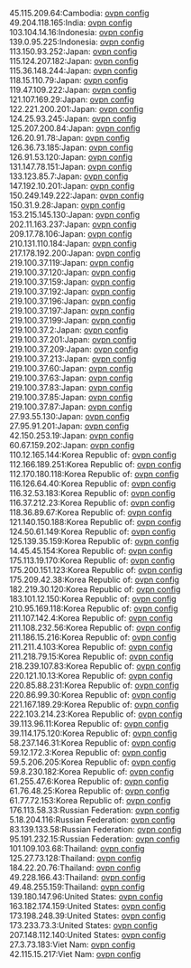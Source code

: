 45.115.209.64:Cambodia: [ovpn config](vpn/45_115_209_64.ovpn)  
49.204.118.165:India: [ovpn config](vpn/49_204_118_165.ovpn)  
103.104.14.16:Indonesia: [ovpn config](vpn/103_104_14_16.ovpn)  
139.0.95.225:Indonesia: [ovpn config](vpn/139_0_95_225.ovpn)  
113.150.93.252:Japan: [ovpn config](vpn/113_150_93_252.ovpn)  
115.124.207.182:Japan: [ovpn config](vpn/115_124_207_182.ovpn)  
115.36.148.244:Japan: [ovpn config](vpn/115_36_148_244.ovpn)  
118.15.110.79:Japan: [ovpn config](vpn/118_15_110_79.ovpn)  
119.47.109.222:Japan: [ovpn config](vpn/119_47_109_222.ovpn)  
121.107.169.29:Japan: [ovpn config](vpn/121_107_169_29.ovpn)  
122.221.200.201:Japan: [ovpn config](vpn/122_221_200_201.ovpn)  
124.25.93.245:Japan: [ovpn config](vpn/124_25_93_245.ovpn)  
125.207.200.84:Japan: [ovpn config](vpn/125_207_200_84.ovpn)  
126.20.91.78:Japan: [ovpn config](vpn/126_20_91_78.ovpn)  
126.36.73.185:Japan: [ovpn config](vpn/126_36_73_185.ovpn)  
126.91.53.120:Japan: [ovpn config](vpn/126_91_53_120.ovpn)  
131.147.78.151:Japan: [ovpn config](vpn/131_147_78_151.ovpn)  
133.123.85.7:Japan: [ovpn config](vpn/133_123_85_7.ovpn)  
147.192.10.201:Japan: [ovpn config](vpn/147_192_10_201.ovpn)  
150.249.149.222:Japan: [ovpn config](vpn/150_249_149_222.ovpn)  
150.31.9.28:Japan: [ovpn config](vpn/150_31_9_28.ovpn)  
153.215.145.130:Japan: [ovpn config](vpn/153_215_145_130.ovpn)  
202.11.163.237:Japan: [ovpn config](vpn/202_11_163_237.ovpn)  
209.17.78.106:Japan: [ovpn config](vpn/209_17_78_106.ovpn)  
210.131.110.184:Japan: [ovpn config](vpn/210_131_110_184.ovpn)  
217.178.192.200:Japan: [ovpn config](vpn/217_178_192_200.ovpn)  
219.100.37.119:Japan: [ovpn config](vpn/219_100_37_119.ovpn)  
219.100.37.120:Japan: [ovpn config](vpn/219_100_37_120.ovpn)  
219.100.37.159:Japan: [ovpn config](vpn/219_100_37_159.ovpn)  
219.100.37.192:Japan: [ovpn config](vpn/219_100_37_192.ovpn)  
219.100.37.196:Japan: [ovpn config](vpn/219_100_37_196.ovpn)  
219.100.37.197:Japan: [ovpn config](vpn/219_100_37_197.ovpn)  
219.100.37.199:Japan: [ovpn config](vpn/219_100_37_199.ovpn)  
219.100.37.2:Japan: [ovpn config](vpn/219_100_37_2.ovpn)  
219.100.37.201:Japan: [ovpn config](vpn/219_100_37_201.ovpn)  
219.100.37.209:Japan: [ovpn config](vpn/219_100_37_209.ovpn)  
219.100.37.213:Japan: [ovpn config](vpn/219_100_37_213.ovpn)  
219.100.37.60:Japan: [ovpn config](vpn/219_100_37_60.ovpn)  
219.100.37.63:Japan: [ovpn config](vpn/219_100_37_63.ovpn)  
219.100.37.83:Japan: [ovpn config](vpn/219_100_37_83.ovpn)  
219.100.37.85:Japan: [ovpn config](vpn/219_100_37_85.ovpn)  
219.100.37.87:Japan: [ovpn config](vpn/219_100_37_87.ovpn)  
27.93.55.130:Japan: [ovpn config](vpn/27_93_55_130.ovpn)  
27.95.91.201:Japan: [ovpn config](vpn/27_95_91_201.ovpn)  
42.150.253.19:Japan: [ovpn config](vpn/42_150_253_19.ovpn)  
60.67.159.202:Japan: [ovpn config](vpn/60_67_159_202.ovpn)  
110.12.165.144:Korea Republic of: [ovpn config](vpn/110_12_165_144.ovpn)  
112.166.189.251:Korea Republic of: [ovpn config](vpn/112_166_189_251.ovpn)  
112.170.180.118:Korea Republic of: [ovpn config](vpn/112_170_180_118.ovpn)  
116.126.64.40:Korea Republic of: [ovpn config](vpn/116_126_64_40.ovpn)  
116.32.53.183:Korea Republic of: [ovpn config](vpn/116_32_53_183.ovpn)  
116.37.212.23:Korea Republic of: [ovpn config](vpn/116_37_212_23.ovpn)  
118.36.89.67:Korea Republic of: [ovpn config](vpn/118_36_89_67.ovpn)  
121.140.150.188:Korea Republic of: [ovpn config](vpn/121_140_150_188.ovpn)  
124.50.61.149:Korea Republic of: [ovpn config](vpn/124_50_61_149.ovpn)  
125.139.35.159:Korea Republic of: [ovpn config](vpn/125_139_35_159.ovpn)  
14.45.45.154:Korea Republic of: [ovpn config](vpn/14_45_45_154.ovpn)  
175.113.19.170:Korea Republic of: [ovpn config](vpn/175_113_19_170.ovpn)  
175.200.151.123:Korea Republic of: [ovpn config](vpn/175_200_151_123.ovpn)  
175.209.42.38:Korea Republic of: [ovpn config](vpn/175_209_42_38.ovpn)  
182.219.30.120:Korea Republic of: [ovpn config](vpn/182_219_30_120.ovpn)  
183.101.12.150:Korea Republic of: [ovpn config](vpn/183_101_12_150.ovpn)  
210.95.169.118:Korea Republic of: [ovpn config](vpn/210_95_169_118.ovpn)  
211.107.142.4:Korea Republic of: [ovpn config](vpn/211_107_142_4.ovpn)  
211.108.232.56:Korea Republic of: [ovpn config](vpn/211_108_232_56.ovpn)  
211.186.15.216:Korea Republic of: [ovpn config](vpn/211_186_15_216.ovpn)  
211.211.4.103:Korea Republic of: [ovpn config](vpn/211_211_4_103.ovpn)  
211.218.79.15:Korea Republic of: [ovpn config](vpn/211_218_79_15.ovpn)  
218.239.107.83:Korea Republic of: [ovpn config](vpn/218_239_107_83.ovpn)  
220.121.10.13:Korea Republic of: [ovpn config](vpn/220_121_10_13.ovpn)  
220.85.88.231:Korea Republic of: [ovpn config](vpn/220_85_88_231.ovpn)  
220.86.99.30:Korea Republic of: [ovpn config](vpn/220_86_99_30.ovpn)  
221.167.189.29:Korea Republic of: [ovpn config](vpn/221_167_189_29.ovpn)  
222.103.214.23:Korea Republic of: [ovpn config](vpn/222_103_214_23.ovpn)  
39.113.96.11:Korea Republic of: [ovpn config](vpn/39_113_96_11.ovpn)  
39.114.175.120:Korea Republic of: [ovpn config](vpn/39_114_175_120.ovpn)  
58.237.146.31:Korea Republic of: [ovpn config](vpn/58_237_146_31.ovpn)  
59.12.172.3:Korea Republic of: [ovpn config](vpn/59_12_172_3.ovpn)  
59.5.206.205:Korea Republic of: [ovpn config](vpn/59_5_206_205.ovpn)  
59.8.230.182:Korea Republic of: [ovpn config](vpn/59_8_230_182.ovpn)  
61.255.47.6:Korea Republic of: [ovpn config](vpn/61_255_47_6.ovpn)  
61.76.48.25:Korea Republic of: [ovpn config](vpn/61_76_48_25.ovpn)  
61.77.72.153:Korea Republic of: [ovpn config](vpn/61_77_72_153.ovpn)  
176.113.58.33:Russian Federation: [ovpn config](vpn/176_113_58_33.ovpn)  
5.18.204.116:Russian Federation: [ovpn config](vpn/5_18_204_116.ovpn)  
83.139.133.58:Russian Federation: [ovpn config](vpn/83_139_133_58.ovpn)  
95.191.232.15:Russian Federation: [ovpn config](vpn/95_191_232_15.ovpn)  
101.109.103.68:Thailand: [ovpn config](vpn/101_109_103_68.ovpn)  
125.27.73.128:Thailand: [ovpn config](vpn/125_27_73_128.ovpn)  
184.22.20.76:Thailand: [ovpn config](vpn/184_22_20_76.ovpn)  
49.228.166.43:Thailand: [ovpn config](vpn/49_228_166_43.ovpn)  
49.48.255.159:Thailand: [ovpn config](vpn/49_48_255_159.ovpn)  
139.180.147.96:United States: [ovpn config](vpn/139_180_147_96.ovpn)  
163.182.174.159:United States: [ovpn config](vpn/163_182_174_159.ovpn)  
173.198.248.39:United States: [ovpn config](vpn/173_198_248_39.ovpn)  
173.233.73.3:United States: [ovpn config](vpn/173_233_73_3.ovpn)  
207.148.112.140:United States: [ovpn config](vpn/207_148_112_140.ovpn)  
27.3.73.183:Viet Nam: [ovpn config](vpn/27_3_73_183.ovpn)  
42.115.15.217:Viet Nam: [ovpn config](vpn/42_115_15_217.ovpn)  
